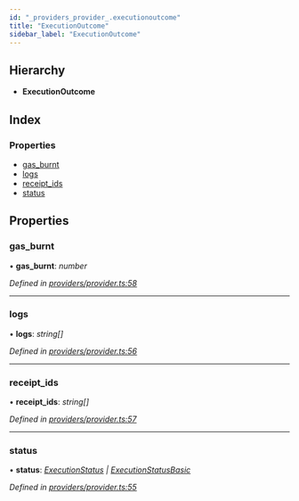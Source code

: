 ```yaml
---
id: "_providers_provider_.executionoutcome"
title: "ExecutionOutcome"
sidebar_label: "ExecutionOutcome"
---
```


## Hierarchy

* **ExecutionOutcome**

## Index

### Properties

* [gas_burnt](_providers_provider_.executionoutcome.md#gas_burnt)
* [logs](_providers_provider_.executionoutcome.md#logs)
* [receipt_ids](_providers_provider_.executionoutcome.md#receipt_ids)
* [status](_providers_provider_.executionoutcome.md#status)

## Properties

###  gas_burnt

• **gas_burnt**: *number*

*Defined in [providers/provider.ts:58](https://github.com/nearprotocol/nearlib/blob/08f7443/src.ts/providers/provider.ts#L58)*

___

###  logs

• **logs**: *string[]*

*Defined in [providers/provider.ts:56](https://github.com/nearprotocol/nearlib/blob/08f7443/src.ts/providers/provider.ts#L56)*

___

###  receipt_ids

• **receipt_ids**: *string[]*

*Defined in [providers/provider.ts:57](https://github.com/nearprotocol/nearlib/blob/08f7443/src.ts/providers/provider.ts#L57)*

___

###  status

• **status**: *[ExecutionStatus](_providers_provider_.executionstatus.md) | [ExecutionStatusBasic](../enums/_providers_provider_.executionstatusbasic.md)*

*Defined in [providers/provider.ts:55](https://github.com/nearprotocol/nearlib/blob/08f7443/src.ts/providers/provider.ts#L55)*
